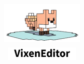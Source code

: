 <p align="center"><img src="https://github.com/BeardedPlatypus/VixenEditor/blob/master/mascot.gif?raw=true" alt="VixenEditor" title="VixenEditor" width=50% /></p>
<p align="center"><img src="https://github.com/BeardedPlatypus/VixenEditor/blob/master/name.png?raw=true" alt="nTiled" title="nTiled" width=45% /></p>

